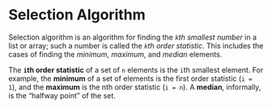 # Selection Algorithm
Selection algorithm is an algorithm for finding the _`k`th smallest number_ in a list or array; such a number is called the _`k`th order statistic_. This includes the cases of finding the _minimum_, _maximum_, and _median_ elements.

The __`i`th order statistic__ of a set of `n` elements is the `i`th smallest element. For example, the __minimum__ of a set of elements is the first order statistic (`i = 1`), and the __maximum__ is the nth order statistic (`i = n`). A __median__, informally, is the “halfway point” of the set.